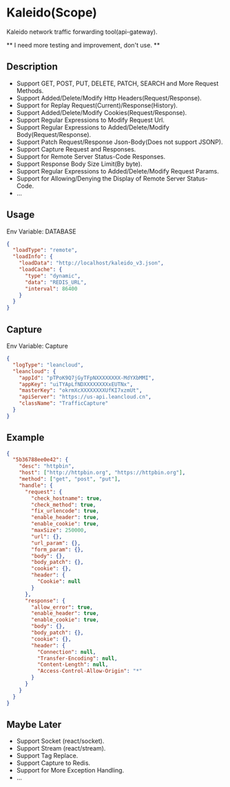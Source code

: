# Kaleido(Scope)
Kaleido network traffic forwarding tool(api-gateway).

** I need more testing and improvement, don't use. **

## Description
  * Support GET, POST, PUT, DELETE, PATCH, SEARCH and More Request Methods.
  * Support Added/Delete/Modify Http Headers(Request/Response).
  * Support for Replay Request(Current)/Response(History).
  * Support Added/Delete/Modify Cookies(Request/Response).
  * Support Regular Expressions to Modify Request Url.
  * Support Regular Expressions to Added/Delete/Modify Body(Request/Response).
  * Support Patch Request/Response Json-Body(Does not support JSONP).
  * Support Capture Request and Responses.
  * Support for Remote Server Status-Code Responses.
  * Support Response Body Size Limit(By byte).
  * Support Regular Expressions to Added/Delete/Modify Request Params.
  * Support for Allowing/Denying the Display of Remote Server Status-Code.
  * ...

## Usage
Env Variable: DATABASE
```json
{
  "loadType": "remote",
  "loadInfo": {
    "loadData": "http://localhost/kaleido_v3.json",
    "loadCache": {
      "type": "dynamic",
      "data": "REDIS_URL",
      "interval": 86400
    }
  }
}
```

## Capture
Env Variable: Capture
```json
{
  "logType": "leancloud",
  "leancloud": {
    "appId": "pTPoK9Q7jGyTFpNXXXXXXXX-MdYXbMMI",
    "appKey": "uiTYApLfNDXXXXXXXXxEUTNx",
    "masterKey": "okrmXcXXXXXXXXUfKI7xzmUt",
    "apiServer": "https://us-api.leancloud.cn",
    "className": "TrafficCapture"
  }
}
```

## Example
```json
{
  "5b36788ee0e42": {
    "desc": "httpbin",
    "host": ["http://httpbin.org", "https://httpbin.org"],
    "method": ["get", "post", "put"],
    "handle": {
      "request": {
        "check_hostname": true,
        "check_method": true,
        "fix_urlencode": true,
        "enable_header": true,
        "enable_cookie": true,
        "maxSize": 250000,
        "url": {},
        "url_param": {},
        "form_param": {},
        "body": {},
        "body_patch": {},
        "cookie": {},
        "header": {
          "Cookie": null
        }
      },
      "response": {
        "allow_error": true,
        "enable_header": true,
        "enable_cookie": true,
        "body": {},
        "body_patch": {},
        "cookie": {},
        "header": {
          "Connection": null,
          "Transfer-Encoding": null,
          "Content-Length": null,
          "Access-Control-Allow-Origin": "*"
        }
      }
    }
  }
}
```

## Maybe Later
  * Support Socket (react/socket).
  * Support Stream (react/stream).
  * Support Tag Replace.
  * Support Capture to Redis.
  * Support for More Exception Handling.
  * ...
